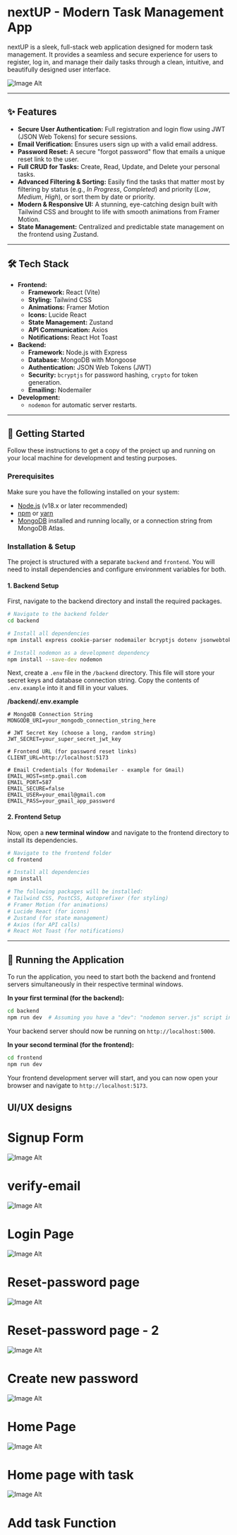 # nextUP - Modern Task Management App


nextUP is a sleek, full-stack web application designed for modern task management. It provides a seamless and secure experience for users to register, log in, and manage their daily tasks through a clean, intuitive, and beautifully designed user interface.

![Image Alt](https://github.com/xlooser404/nextUp-app/blob/d2b98f4f556ed3687e34571a1e11710337923470/home2.png)

---

## ✨ Features

-   **Secure User Authentication:** Full registration and login flow using JWT (JSON Web Tokens) for secure sessions.
-   **Email Verification:** Ensures users sign up with a valid email address.
-   **Password Reset:** A secure "forgot password" flow that emails a unique reset link to the user.
-   **Full CRUD for Tasks:** Create, Read, Update, and Delete your personal tasks.
-   **Advanced Filtering & Sorting:** Easily find the tasks that matter most by filtering by status (e.g., *In Progress*, *Completed*) and priority (*Low*, *Medium*, *High*), or sort them by date or priority.
-   **Modern & Responsive UI:** A stunning, eye-catching design built with Tailwind CSS and brought to life with smooth animations from Framer Motion.
-   **State Management:** Centralized and predictable state management on the frontend using Zustand.

---

## 🛠️ Tech Stack

-   **Frontend:**
    -   **Framework:** React (Vite)
    -   **Styling:** Tailwind CSS
    -   **Animations:** Framer Motion
    -   **Icons:** Lucide React
    -   **State Management:** Zustand
    -   **API Communication:** Axios
    -   **Notifications:** React Hot Toast
-   **Backend:**
    -   **Framework:** Node.js with Express
    -   **Database:** MongoDB with Mongoose
    -   **Authentication:** JSON Web Tokens (JWT)
    -   **Security:** `bcryptjs` for password hashing, `crypto` for token generation.
    -   **Emailing:** Nodemailer
-   **Development:**
    -   `nodemon` for automatic server restarts.

---

## 🚀 Getting Started

Follow these instructions to get a copy of the project up and running on your local machine for development and testing purposes.

### Prerequisites

Make sure you have the following installed on your system:
-   [Node.js](https://nodejs.org/) (v18.x or later recommended)
-   [npm](https://www.npmjs.com/) or [yarn](https://yarnpkg.com/)
-   [MongoDB](https://www.mongodb.com/try/download/community) installed and running locally, or a connection string from MongoDB Atlas.

### Installation & Setup

The project is structured with a separate `backend` and `frontend`. You will need to install dependencies and configure environment variables for both.

#### **1. Backend Setup**

First, navigate to the backend directory and install the required packages.

```bash
# Navigate to the backend folder
cd backend

# Install all dependencies
npm install express cookie-parser nodemailer bcryptjs dotenv jsonwebtoken mongoose crypto

# Install nodemon as a development dependency
npm install --save-dev nodemon
```

Next, create a `.env` file in the `/backend` directory. This file will store your secret keys and database connection string. Copy the contents of `.env.example` into it and fill in your values.

**/backend/.env.example**
```env
# MongoDB Connection String
MONGODB_URI=your_mongodb_connection_string_here

# JWT Secret Key (choose a long, random string)
JWT_SECRET=your_super_secret_jwt_key

# Frontend URL (for password reset links)
CLIENT_URL=http://localhost:5173

# Email Credentials (for Nodemailer - example for Gmail)
EMAIL_HOST=smtp.gmail.com
EMAIL_PORT=587
EMAIL_SECURE=false
EMAIL_USER=your_email@gmail.com
EMAIL_PASS=your_gmail_app_password
```

#### **2. Frontend Setup**

Now, open a **new terminal window** and navigate to the frontend directory to install its dependencies.

```bash
# Navigate to the frontend folder
cd frontend

# Install all dependencies
npm install

# The following packages will be installed:
# Tailwind CSS, PostCSS, Autoprefixer (for styling)
# Framer Motion (for animations)
# Lucide React (for icons)
# Zustand (for state management)
# Axios (for API calls)
# React Hot Toast (for notifications)
```


---

## 🏃 Running the Application

To run the application, you need to start both the backend and frontend servers simultaneously in their respective terminal windows.

**In your first terminal (for the backend):**
```bash
cd backend
npm run dev  # Assuming you have a "dev": "nodemon server.js" script in your package.json
```
Your backend server should now be running on `http://localhost:5000`.

**In your second terminal (for the frontend):**
```bash
cd frontend
npm run dev
```
Your frontend development server will start, and you can now open your browser and navigate to `http://localhost:5173`.

##  UI/UX designs

# Signup Form

![Image Alt](https://github.com/xlooser404/nextUp-app/blob/d2b98f4f556ed3687e34571a1e11710337923470/signup.png)


# verify-email

![Image Alt](https://github.com/xlooser404/nextUp-app/blob/d2b98f4f556ed3687e34571a1e11710337923470/verify-email.png)

# Login Page

![Image Alt](https://github.com/xlooser404/nextUp-app/blob/d2b98f4f556ed3687e34571a1e11710337923470/llogin.png)

# Reset-password page 

![Image Alt](https://github.com/xlooser404/nextUp-app/blob/d2b98f4f556ed3687e34571a1e11710337923470/reset-password.png)

# Reset-password page - 2 

![Image Alt](https://github.com/xlooser404/nextUp-app/blob/d2b98f4f556ed3687e34571a1e11710337923470/reset-password-2.png)

# Create new password

![Image Alt](https://github.com/xlooser404/nextUp-app/blob/1e6e9330576187cc89b8fe5826f4f536567bfe43/choose%20password.png)

# Home Page

![Image Alt](https://github.com/xlooser404/nextUp-app/blob/d2b98f4f556ed3687e34571a1e11710337923470/home.png)

# Home page with task 

![Image Alt](https://github.com/xlooser404/nextUp-app/blob/d2b98f4f556ed3687e34571a1e11710337923470/home2.png)

# Add task Function 


 






